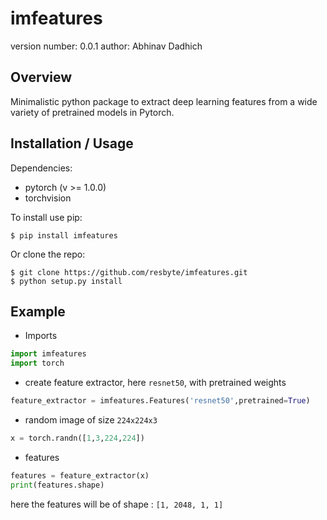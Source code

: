 imfeatures
===============================

version number: 0.0.1
author: Abhinav Dadhich

Overview
--------

Minimalistic python package to extract deep learning features from a wide variety of pretrained models in Pytorch.


Installation / Usage
--------------------

Dependencies:
- pytorch (v >= 1.0.0)
- torchvision


To install use pip:

    $ pip install imfeatures


Or clone the repo:

    $ git clone https://github.com/resbyte/imfeatures.git
    $ python setup.py install
    

Example
-------

- Imports 
```python
import imfeatures
import torch
```

- create feature extractor, here `resnet50`, with pretrained weights 
```python
feature_extractor = imfeatures.Features('resnet50',pretrained=True)
```

- random image of size `224x224x3` 
```python
x = torch.randn([1,3,224,224])
```

- features 
```python 
features = feature_extractor(x)
print(features.shape)
```
here the features will be of shape : `[1, 2048, 1, 1]`

